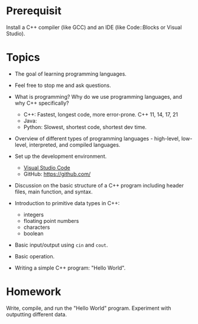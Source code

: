 # Prerequisit
Install a C++ compiler (like GCC) and an IDE (like Code::Blocks or Visual Studio).

# Topics

- The goal of learning programming languages.


- Feel free to stop me and ask questions.


- What is programming? Why do we use programming languages, and why C++ specifically?

  - C++: Fastest, longest code, more error-prone. C++ 11, 14, 17, 21
  - Java: 
  - Python: Slowest, shortest code, shortest dev time.

- Overview of different types of programming languages - high-level, low-level, interpreted, and compiled languages.


- Set up the development environment.
  - [Visual Studio Code](https://code.visualstudio.com/)
  - GitHub: https://github.com/


- Discussion on the basic structure of a C++ program including header files, main function, and syntax.


- Introduction to primitive data types in C++:
  - integers
  - floating point numbers
  - characters
  - boolean

- Basic input/output using `cin` and `cout`.

- Basic operation.

- Writing a simple C++ program: "Hello World".

# Homework
Write, compile, and run the "Hello World" program. Experiment with outputting different data.
